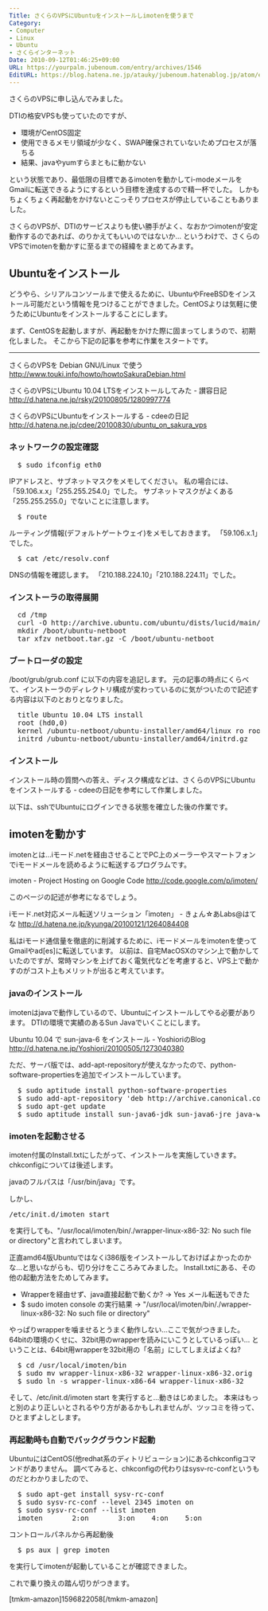 ```yaml
---
Title: さくらのVPSにUbuntuをインストールしimotenを使うまで
Category:
- Computer
- Linux
- Ubuntu
- さくらインターネット
Date: 2010-09-12T01:46:25+09:00
URL: https://yourpalm.jubenoum.com/entry/archives/1546
EditURL: https://blog.hatena.ne.jp/atauky/jubenoum.hatenablog.jp/atom/entry/6653458415120889951
---
```


さくらのVPSに申し込んでみました。

DTIの格安VPSも使っていたのですが、
<ul>
  <li>環境がCentOS固定</li>
  <li>使用できるメモリ領域が少なく、SWAP確保されていないためプロセスが落ちる</li>
  <li>結果、javaやyumすらまともに動かない</li>
</ul>
という状態であり、最低限の目標であるimotenを動かしてi-modeメールをGmailに転送できるようにするという目標を達成するので精一杯でした。
しかもちょくちょく再起動をかけないとこっそりプロセスが停止していることもありました。

さくらのVPSが、DTIのサービスよりも使い勝手がよく、なおかつimotenが安定動作するのであれば、のりかえてもいいのではないか…
というわけで、さくらのVPSでimotenを動かすに至るまでの経緯をまとめてみます。
<!--more-->

<h2>Ubuntuをインストール</h2>
どうやら、シリアルコンソールまで使えるために、UbuntuやFreeBSDをインストール可能だという情報を見つけることができました。CentOSよりは気軽に使うためにUbuntuをインストールすることにします。

まず、CentOSを起動しますが、再起動をかけた際に固まってしまうので、初期化しました。
そこから下記の記事を参考に作業をスタートです。

<hr />

さくらのVPSを Debian GNU/Linux で使う
<a href="http://www.touki.info/howto/howtoSakuraDebian.html" title="さくらのVPSを Debian GNU/Linux で使う">http://www.touki.info/howto/howtoSakuraDebian.html</a>

さくらのVPSにUbuntu 10.04 LTSをインストールしてみた - 讃容日記 
<a href="http://d.hatena.ne.jp/rsky/20100805/1280997774" title="さくらのVPSにUbuntu 10.04 LTSをインストールしてみた - 讃容日記">http://d.hatena.ne.jp/rsky/20100805/1280997774</a>

さくらのVPSにUbuntuをインストールする - cdeeの日記
http://d.hatena.ne.jp/cdee/20100830/ubuntu_on_sakura_vps

<h3>ネットワークの設定確認</h3>

<pre>
  $ sudo ifconfig eth0
</pre>
IPアドレスと、サブネットマスクをメモしてください。
私の場合には、「59.106.x.x」「255.255.254.0」でした。
サブネットマスクがよくある「255.255.255.0」でないことに注意します。

<pre>
  $ route
</pre>
ルーティング情報(デフォルトゲートウェイ)をメモしておきます。
「59.106.x.1」でした。

<pre>
  $ cat /etc/resolv.conf
</pre>
DNSの情報を確認します。
「210.188.224.10」「210.188.224.11」でした。


<h3>インストーラの取得展開</h3>


<pre>
  cd /tmp
  curl -O http://archive.ubuntu.com/ubuntu/dists/lucid/main/installer-amd64/current/images/netboot/netboot.tar.gz
  mkdir /boot/ubuntu-netboot
  tar xfzv netboot.tar.gz -C /boot/ubuntu-netboot
</pre>


<h3>ブートローダの設定</h3>

/boot/grub/grub.conf に以下の内容を追記します。
元の記事の時点にくらべて、インストーラのディレクトリ構成が変わっているのに気がついたので記述する内容は以下のとおりとなりました。

<pre>
  title Ubuntu 10.04 LTS install
  root (hd0,0)
  kernel /ubuntu-netboot/ubuntu-installer/amd64/linux ro root=LABEL=/ console=tty0 console=ttyS0,115200n8r
  initrd /ubuntu-netboot/ubuntu-installer/amd64/initrd.gz
</pre>

<h3>インストール</h3>

インストール時の質問への答え、ディスク構成などは、さくらのVPSにUbuntuをインストールする - cdeeの日記を参考にして作業しました。


以下は、sshでUbuntuにログインできる状態を確立した後の作業です。

<h2>imotenを動かす</h2>

imotenとは…iモード.netを経由させることでPC上のメーラーやスマートフォンでiモードメールを読めるように転送するプログラムです。

imoten - Project Hosting on Google Code
<a href="http://code.google.com/p/imoten/" title="imoten - Project Hosting on Google Code">http://code.google.com/p/imoten/</a>

このページの記述が参考になるでしょう。

iモード.net対応メール転送ソリューション「imoten」 - きょん☆あLabs@はてな
<a href="http://d.hatena.ne.jp/kyunga/20100121/1264084408" title="iモード.net対応メール転送ソリューション「imoten」 - きょん☆あLabs@はてな">http://d.hatena.ne.jp/kyunga/20100121/1264084408</a>

私はiモード通信量を徹底的に削減するために、iモードメールをimotenを使ってGmailやad[es]に転送しています。
以前は、自宅MacOSXのマシン上で動かしていたのですが、常時マシンを上げておく電気代などを考慮すると、VPS上で動かすのがコスト上もメリットが出ると考えています。

<h3>javaのインストール</h3>

imotenはjavaで動作しているので、Ubuntuにインストールしてやる必要があります。
DTIの環境で実績のあるSun Javaでいくことにします。

Ubuntu 10.04 で sun-java-6 をインストール - YoshioriのBlog
<a href="http://d.hatena.ne.jp/Yoshiori/20100505/1273040380" title="Ubuntu 10.04 で sun-java-6 をインストール - YoshioriのBlog">http://d.hatena.ne.jp/Yoshiori/20100505/1273040380</a>

ただ、サーバ版では、add-apt-repositoryが使えなかったので、python-software-propertiesを追加でインストールしています。

<pre>
  $ sudo aptitude install python-software-properties
  $ sudo add-apt-repository 'deb http://archive.canonical.com/ lucid partner'
  $ sudo apt-get update 
  $ sudo aptitude install sun-java6-jdk sun-java6-jre java-wrappers
</pre>


<h3>imotenを起動させる</h3>

imoten付属のInstall.txtにしたがって、インストールを実施していきます。
chkconfigについては後述します。

javaのフルパスは「/usr/bin/java」です。

しかし、
<pre>/etc/init.d/imoten start</pre>
を実行しても、"/usr/local/imoten/bin/./wrapper-linux-x86-32: No such file or directory"と言われてしまいます。

正直amd64版Ubuntuではなくi386版をインストールしておけばよかったのかな…と思いながらも、切り分けをこころみてみました。
Install.txtにある、その他の起動方法をためしてみます。
<ul>
  <li>Wrapperを経由せず、java直接起動で動くか? → Yes メール転送もできた</li>
  <li>$ sudo imoten console の実行結果 → "/usr/local/imoten/bin/./wrapper-linux-x86-32: No such file or directory"</li>
</ul>
やっぱりwrapperを噛ませるとうまく動作しない…ここで気がつきました。
64bitの環境のくせに、32bit用のwrapperを読みにいこうとしているっぽい…
ということは、64bit用wrapperを32bit用の「名前」にしてしまえばよくね?

<pre>
  $ cd /usr/local/imoten/bin
  $ sudo mv wrapper-linux-x86-32 wrapper-linux-x86-32.orig
  $ sudo ln -s wrapper-linux-x86-64 wrapper-linux-x86-32
</pre>

そして、/etc/init.d/imoten start を実行すると…動きはじめました。
本来はもっと別のより正しいとされるやり方があるかもしれませんが、ツッコミを待って、ひとまずよしとします。

<h3>再起動時も自動でバックグラウンド起動</h3>

UbuntuにはCentOS(他redhat系のディトリビューション)にあるchkconfigコマンドがありません。
調べてみると、chkconfigの代わりはsysv-rc-confというものだとわかりましたので、

<pre>
  $ sudo apt-get install sysv-rc-conf
  $ sudo sysv-rc-conf --level 2345 imoten on
  $ sudo sysv-rc-conf --list imoten
  imoten       2:on       3:on    4:on    5:on
</pre>

コントロールパネルから再起動後
<pre>
  $ ps aux | grep imoten
</pre>
を実行してimotenが起動していることが確認できました。

これで乗り換えの踏ん切りがつきます。

[tmkm-amazon]1596822058[/tmkm-amazon]

